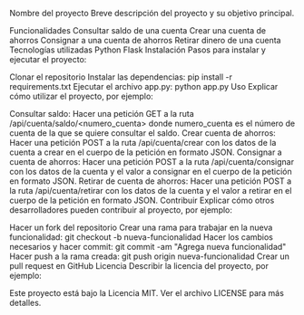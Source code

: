 Nombre del proyecto
Breve descripción del proyecto y su objetivo principal.

Funcionalidades
Consultar saldo de una cuenta
Crear una cuenta de ahorros
Consignar a una cuenta de ahorros
Retirar dinero de una cuenta
Tecnologías utilizadas
Python
Flask
Instalación
Pasos para instalar y ejecutar el proyecto:

Clonar el repositorio
Instalar las dependencias: pip install -r requirements.txt
Ejecutar el archivo app.py: python app.py
Uso
Explicar cómo utilizar el proyecto, por ejemplo:

Consultar saldo: Hacer una petición GET a la ruta /api/cuenta/saldo/<numero_cuenta> donde numero_cuenta es el número de cuenta de la que se quiere consultar el saldo.
Crear cuenta de ahorros: Hacer una petición POST a la ruta /api/cuenta/crear con los datos de la cuenta a crear en el cuerpo de la petición en formato JSON.
Consignar a cuenta de ahorros: Hacer una petición POST a la ruta /api/cuenta/consignar con los datos de la cuenta y el valor a consignar en el cuerpo de la petición en formato JSON.
Retirar de cuenta de ahorros: Hacer una petición POST a la ruta /api/cuenta/retirar con los datos de la cuenta y el valor a retirar en el cuerpo de la petición en formato JSON.
Contribuir
Explicar cómo otros desarrolladores pueden contribuir al proyecto, por ejemplo:

Hacer un fork del repositorio
Crear una rama para trabajar en la nueva funcionalidad: git checkout -b nueva-funcionalidad
Hacer los cambios necesarios y hacer commit: git commit -am "Agrega nueva funcionalidad"
Hacer push a la rama creada: git push origin nueva-funcionalidad
Crear un pull request en GitHub
Licencia
Describir la licencia del proyecto, por ejemplo:

Este proyecto está bajo la Licencia MIT. Ver el archivo LICENSE para más detalles.